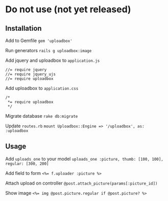 # Do not use (not yet released)

## Installation

Add to Gemfile
`gem 'uploadbox'`

Run generators
`rails g uploadbox:image`

Add jquery and uploadbox to `application.js`
```
//= require jquery
//= require jquery_ujs
//= require uploadbox
```

Add uploadbox to `application.css`
```
/*
 *= require uploadbox
 */
```

Migrate database
`rake db:migrate`

Update `routes.rb`
`mount Uploadbox::Engine => '/uploadbox', as: :uploadbox`

## Usage
Add `uploads_one` to your model
`uploads_one :picture, thumb: [100, 100], regular: [300, 200]`

Add field to form
`<%= f.uploader :picture %>`

Attach upload on controller
`@post.attach_picture(params[:picture_id])`

Show image
`<%= img @post.picture.regular if @post.picture? %>`

